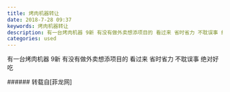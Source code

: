 ```yaml
---
title: 烤肉机器转让
date: 2018-7-28 09:37
keywords: 烤肉机器转让
description: 有一台烤肉机器 9新 有没有做外卖想添项目的 看过来 省时省力 不耽误事 绝对好吃
categories: used
---
```

<td class="t_f" id="postmessage_1562483">

有一台烤肉机器 9新 有没有做外卖想添项目的 看过来 省时省力 不耽误事 绝对好吃<br/>
</td>
###### 转载自[菲龙网]